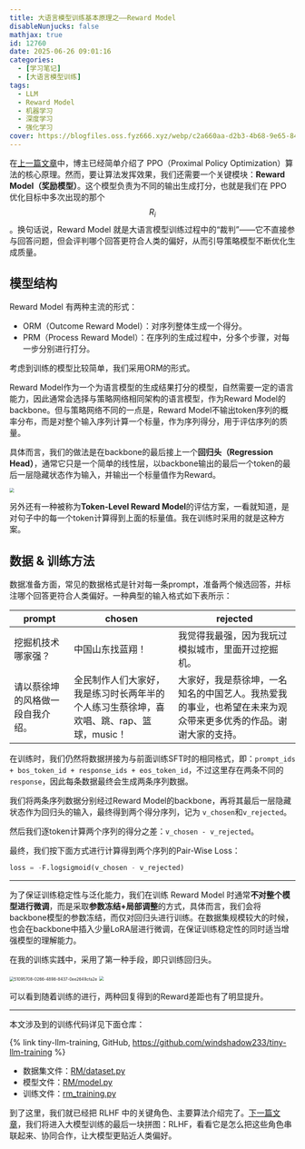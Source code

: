 ```yaml
---
title: 大语言模型训练基本原理之——Reward Model
disableNunjucks: false
mathjax: true
id: 12760
date: 2025-06-26 09:01:16
categories:
  - [学习笔记]
  - [大语言模型训练]
tags:
  - LLM
  - Reward Model
  - 机器学习
  - 深度学习
  - 强化学习
cover: https://blogfiles.oss.fyz666.xyz/webp/c2a660aa-d2b3-4b68-9e65-841abf6e6584.webp
---
```


在[上一篇文章](/blog/12706/)中，博主已经简单介绍了 PPO（Proximal Policy Optimization）算法的核心原理。然而，要让算法发挥效果，我们还需要一个关键模块：**Reward Model（奖励模型）**。这个模型负责为不同的输出生成打分，也就是我们在 PPO 优化目标中多次出现的那个 $$R_i$$。换句话说，Reward Model 就是大语言模型训练过程中的“裁判”——它不直接参与回答问题，但会评判哪个回答更符合人类的偏好，从而引导策略模型不断优化生成质量。

## 模型结构

Reward Model 有两种主流的形式：

- ORM（Outcome Reward Model）：对序列整体生成一个得分。
- PRM（Process Reward Model）：在序列的生成过程中，分多个步骤，对每一步分别进行打分。

考虑到训练的模型比较简单，我们采用ORM的形式。

Reward Model作为一个为语言模型的生成结果打分的模型，自然需要一定的语言能力，因此通常会选择与策略网络相同架构的语言模型，作为Reward Model的backbone。但与策略网络不同的一点是，Reward Model不输出token序列的概率分布，而是对整个输入序列计算一个标量，作为序列得分，用于评估序列的质量。

具体而言，我们的做法是在backbone的最后接上一个**回归头（Regression Head）**，通常它只是一个简单的线性层，以backbone输出的最后一个token的最后一层隐藏状态作为输入，并输出一个标量值作为Reward。

<img src="https://blogfiles.oss.fyz666.xyz/webp/6c610ad5-7fbb-4262-a6b9-e0331b163e4a.webp" style="zoom:50%;" />

另外还有一种被称为**Token-Level Reward Model**的评估方案，一看就知道，是对句子中的每一个token计算得到上面的标量值。我在训练时采用的就是这种方案。

## 数据 & 训练方法

数据准备方面，常见的数据格式是针对每一条prompt，准备两个候选回答，并标注哪个回答更符合人类偏好。一种典型的输入格式如下表所示：

| prompt                           | chosen                                                       | rejected                                                     |
| -------------------------------- | ------------------------------------------------------------ | ------------------------------------------------------------ |
| 挖掘机技术哪家强？               | 中国山东找蓝翔！                                             | 我觉得我最强，因为我玩过模拟城市，里面开过挖掘机。           |
| 请以蔡徐坤的风格做一段自我介绍。 | 全民制作人们大家好，我是练习时长两年半的个人练习生蔡徐坤，喜欢唱、跳、rap、篮球，music！ | 大家好，我是蔡徐坤，一名知名的中国艺人。我热爱我的事业，也希望在未来为观众带来更多优秀的作品。谢谢大家的支持。 |

在训练时，我们仍然将数据拼接为与前面训练SFT时的相同格式，即：`prompt_ids + bos_token_id + response_ids + eos_token_id`，不过这里存在两条不同的`response`，因此每条数据最终会生成两条序列数据。

我们将两条序列数据分别经过Reward Model的backbone，再将其最后一层隐藏状态作为回归头的输入，最终得到两个得分序列，记为 `v_chosen`和`v_rejected`。

然后我们逐token计算两个序列的得分之差：`v_chosen - v_rejected`。

最终，我们按下面方式进行计算得到两个序列的Pair-Wise Loss：

```python
loss = -F.logsigmoid(v_chosen - v_rejected)
```

---

为了保证训练稳定性与泛化能力，我们在训练 Reward Model 时通常**不对整个模型进行微调**，而是采取**参数冻结+局部调整**的方式，具体而言，我们会将backbone模型的参数冻结，而仅对回归头进行训练。在数据集规模较大的时候，也会在backbone中插入少量LoRA层进行微调，在保证训练稳定性的同时适当增强模型的理解能力。

在我的训练实践中，采用了第一种手段，即只训练回归头。

<img src="https://blogfiles.oss.fyz666.xyz/webp/7dbbd802-e1f0-475c-8249-7c7c34ab7e37.webp" alt="51095708-0266-4898-8437-0ee2649cfa2e" style="zoom:50%;" />

<img src="https://blogfiles.oss.fyz666.xyz/webp/7f1b3a77-5d59-439d-8119-e5a8298be83a.webp" style="zoom:50%;" />

可以看到随着训练的进行，两种回复得到的Reward差距也有了明显提升。

---

本文涉及到的训练代码详见下面仓库：

{% link tiny-llm-training, GitHub, https://github.com/windshadow233/tiny-llm-training %}

- 数据集文件：[RM/dataset.py](https://github.com/windshadow233/tiny-llm-training/blob/main/RM/dataset.py)
- 模型文件：[RM/model.py](https://github.com/windshadow233/tiny-llm-training/blob/main/RM/model.py)
- 训练文件：[rm_training.py](https://github.com/windshadow233/tiny-llm-training/blob/main/rm_training.py)

到了这里，我们就已经把 RLHF 中的关键角色、主要算法介绍完了。[下一篇文章](/blog/12778/)，我们将进入大模型训练的最后一块拼图：RLHF，看看它是怎么把这些角色串联起来、协同合作，让大模型更贴近人类偏好。
